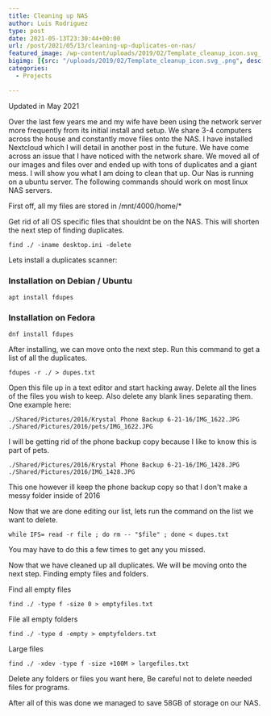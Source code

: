 ```yaml
---
title: Cleaning up NAS
author: Luis Rodriguez
type: post
date: 2021-05-13T23:30:44+00:00
url: /post/2021/05/13/cleaning-up-duplicates-on-nas/
featured_image: /wp-content/uploads/2019/02/Template_cleanup_icon.svg_.png
bigimg: [{src: "/uploads/2019/02/Template_cleanup_icon.svg_.png", desc: "Golang"}]
categories:
  - Projects

---
```

Updated in May 2021

Over the last few years me and my wife have been using the network server more frequently from its initial install and setup. We share 3-4 computers across the house and constantly move files onto the NAS. I have installed Nextcloud which I will detail in another post in the future. We have come across an issue that I have noticed with the network share. We moved all of our images and files over and ended up with tons of duplicates and a giant mess. I will show you what I am doing to clean that up. Our Nas is running on a ubuntu server. The following commands should work on most linux NAS servers.

<!--more-->

First off, all my files are stored in /mnt/4000/home/*

Get rid of all OS specific files that shouldnt be on the NAS. This will shorten the next step of finding duplicates.

```
find ./ -iname desktop.ini -delete
```

Lets install a duplicates scanner:

### Installation on **Debian / Ubuntu**

```
apt install fdupes
```

### Installation on **Fedora**

```
dnf install fdupes
```

After installing, we can move onto the next step. Run this command to get a list of all the duplicates.

```
fdupes -r ./ > dupes.txt
```

Open this file up in a text editor and start hacking away. Delete all the lines of the files you wish to keep. Also delete any blank lines separating them. One example here:

```
./Shared/Pictures/2016/Krystal Phone Backup 6-21-16/IMG_1622.JPG
./Shared/Pictures/2016/pets/IMG_1622.JPG
```

I will be getting rid of the phone backup copy because I like to know this is part of pets.

```
./Shared/Pictures/2016/Krystal Phone Backup 6-21-16/IMG_1428.JPG
./Shared/Pictures/2016/IMG_1428.JPG
```

This one however ill keep the phone backup copy so that I don't make a messy folder inside of 2016

Now that we are done editing our list, lets run the command on the list we want to delete.

```
while IFS= read -r file ; do rm -- "$file" ; done < dupes.txt
```

You may have to do this a few times to get any you missed.

Now that we have cleaned up all duplicates. We will be moving onto the next step. Finding empty files and folders.

Find all empty files

```
find ./ -type f -size 0 > emptyfiles.txt
```

File all empty folders

```
find ./ -type d -empty > emptyfolders.txt
```

Large files

```
find ./ -xdev -type f -size +100M > largefiles.txt
```

Delete any folders or files you want here, Be careful not to delete needed files for programs.

After all of this was done we managed to save 58GB of storage on our NAS.

